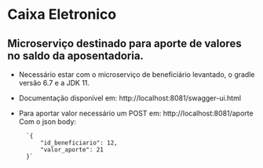 # Caixa Eletronico
## Microserviço destinado para aporte de valores no saldo da aposentadoria.

- Necessário estar com o microserviço de beneficiário levantado, o gradle versão 6.7 e a JDK 11.

- Documentação disponível em: http://localhost:8081/swagger-ui.html

- Para aportar valor necessário um POST em: http://localhost:8081/aporte
Com o json body:

        `{
            "id_beneficiario": 12,
            "valor_aporte": 21
        }`
